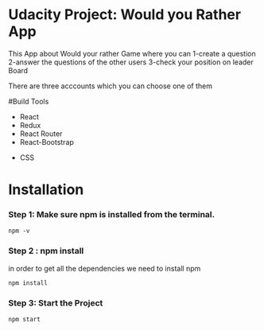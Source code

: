 # Udacity Project: Would you Rather App

This App about Would your rather Game where you can
1-create a question
2-answer the questions of the other users
3-check your position on leader Board

There are three acccounts which you can choose one of them

#Build Tools

- React
- Redux
- React Router
- React-Bootstrap

* CSS

# Installation

### Step 1: Make sure npm is installed from the terminal.

```
npm -v
```

### Step 2 : npm install

in order to get all the dependencies we need to install npm

```
npm install
```

### Step 3: Start the Project

```
npm start
```
